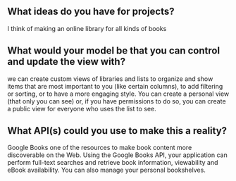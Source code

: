 ## What ideas do you have for projects?

I think of making an online library for all kinds of books 

## What would your model be that you can control and update the view with?

we can create custom views of libraries and lists to organize and show items that are most important to you (like certain columns), to add filtering or sorting, or to have a more engaging style. You can create a personal view (that only you can see) or, if you have permissions to do so, you can create a public view for everyone who uses the list to see.

## What API(s) could you use to make this a reality?

Google Books one of the resources to make book content more discoverable on the Web. Using the Google Books API, your application can perform full-text searches and retrieve book information, viewability and eBook availability. You can also manage your personal bookshelves.